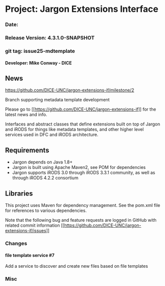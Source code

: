 

# Project: Jargon Extensions Interface

### Date:
### Release Version: 4.3.1.0-SNAPSHOT
### git tag: issue25-mdtemplate
#### Developer: Mike Conway - DICE

## News

https://github.com/DICE-UNC/jargon-extensions-if/milestone/2

Branch supporting metadata template development

Please go to [[https://github.com/DICE-UNC/jargon-extensions-if]] for the latest news and info.

Interfaces and abstract classes that define extensions built on top of Jargon and iRODS for things like metadata templates, and other higher level services used in DFC and iRODS architecture.

## Requirements

* Jargon depends on Java 1.8+
* Jargon is built using Apache Maven2, see POM for dependencies
* Jargon supports iRODS 3.0 through iRODS 3.3.1 community, as well as through iRODS 4.2.2 consortium

## Libraries

This project uses Maven for dependency management.  See the pom.xml file for references to various dependencies.

Note that the following bug and feature requests are logged in GitHub with related commit information [[https://github.com/DICE-UNC/jargon-extensions-if/issues]]

### Changes

####  file template service #7

Add a service to discover and create new files based on file templates

### Misc
